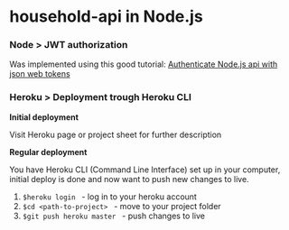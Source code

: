 # household-api in Node.js
### Node > JWT authorization
Was implemented using this good tutorial: [Authenticate Node.js api with json web tokens](https://scotch.io/tutorials/authenticate-a-node-js-api-with-json-web-tokens)

### Heroku > Deployment trough Heroku CLI 
**Initial deployment**

Visit Heroku page or project sheet for further description

**Regular deployment**

You have Heroku CLI (Command Line Interface) set up in your computer, initial deploy is done and now want to push 
new changes to live. 


1. ```$heroku login ``` - log in to your heroku account 
2. ```$cd <path-to-project> ``` - move to your project folder 
3. ```$git push heroku master ``` - push changes to live 